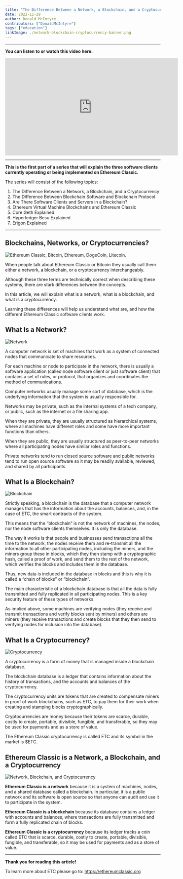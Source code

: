 ```yaml
---
title: "The Difference Between a Network, a Blockchain, and a Cryptocurrency"
date: 2022-11-29
author: Donald McIntyre
contributors: ["DonaldMcIntyre"]
tags: ["education"]
linkImage: ./network-blockchain-cryptocurrency-banner.png
---
```


---
**You can listen to or watch this video here:**

<iframe width="560" height="315" src="https://www.youtube.com/embed/6TQwkkbz4yA" title="YouTube video player" frameborder="0" allow="accelerometer; autoplay; clipboard-write; encrypted-media; gyroscope; picture-in-picture" allowfullscreen></iframe>

---

**This is the first part of a series that will explain the three software clients currently operating or being implemented on Ethereum Classic.** 

The series will consist of the following topics:

1. The Difference Between a Network, a Blockchain, and a Cryptocurrency 
2. The Difference Between Blockchain Software and Blockchain Protocol
3. Are There Software Clients and Servers in a Blockchain?
4. Ethereum Virtual Machine Blockchains and Ethereum Classic
5. Core Geth Explained
6. Hyperledger Besu Explained
7. Erigon Explained

---

## Blockchains, Networks, or Cryptocurrencies?

![Ethereum Classic, Bitcoin, Ethereum, DogeCoin, Litecoin.](./etc-btc-other-blockchains.png)

When people talk about Ethereum Classic or Bitcoin they usually call them either a network, a blockchain, or a cryptocurrency interchangeably.

Although these three terms are technically correct when describing these systems, there are stark differences between the concepts.

In this article, we will explain what is a network, what is a blockchain, and what is a cryptocurrency.

Learning these differences will help us understand what are, and how the different Ethereum Classic software clients work.

## What Is a Network?

![Network](./what-is-a-network.png)

A computer network is set of machines that work as a system of connected nodes that communicate to share resources.

For each machine or node to participate in the network, there is usually a software application (called node software client or just software client) that contains a set of rules, or protocol, that organizes and coordinates the method of communications.  

Computer networks usually manage some sort of database, which is the underlying information that the system is usually responsible for.

Networks may be private, such as the internal systems of a tech company, or public, such as the internet or a file sharing app.

When they are private, they are usually structured as hierarchical systems, where all machines have different roles and some have more important functions than others.

When they are public, they are usually structured as peer-to-peer networks where all participating nodes have similar roles and functions.

Private networks tend to run closed source software and public networks tend to run open source software so it may be readily available, reviewed, and shared by all participants.

## What Is a Blockchain?

![Blockchain](./what-is-a-blockchain.png)

Strictly speaking, a blockchain is the database that a computer network manages that has the information about the accounts, balances, and, in the case of ETC, the smart contracts of the system.

This means that the “blockchain” is not the network of machines, the nodes, nor the node software clients themselves. It is only the database.

The way it works is that people and businesses send transactions all the time to the network, the nodes receive them and re-transmit all the information to all other participating nodes, including the miners, and the miners group these in blocks, which they then stamp with a cryptographic hash, called a proof of work, and send them to the rest of the network, which verifies the blocks and includes them in the database.

Thus, new data is included in the database in blocks and this is why it is called a “chain of blocks” or “blockchain”.

The main characteristic of a blockchain database is that all the data is fully transmitted and fully replicated in all participating nodes. This is a key security feature of these types of networks.

As implied above, some machines are verifying nodes (they receive and transmit transactions and verify blocks sent by miners) and others are miners (they receive transactions and create blocks that they then send to verifying nodes for inclusion into the database).

## What Is a Cryptocurrency?

![Cryptocurrency](./what-is-a-cryptocurrency.png)

A cryptocurrency is a form of money that is managed inside a blockchain database.

The blockchain database is a ledger that contains information about the history of transactions, and the accounts and balances of the cryptocurrency.

The cryptocurrency units are tokens that are created to compensate miners in proof of work blockchains, such as ETC, to pay them for their work when creating and stamping blocks cryptographically.

Cryptocurrencies are money because their tokens are scarce, durable, costly to create, portable, divisible, fungible, and transferable, so they may be used for payments and as a store of value.

The Ethereum Classic cryptocurrency is called ETC and its symbol in the market is $ETC.

## Ethereum Classic is a Network, a Blockchain, and a Cryptocurrency

![Network, Blockchain, and Cryptocurrency](./network-blockchain-cryptocurrency-banner.png)

**Ethereum Classic is a network** because it is a system of machines, nodes, and a shared database called a blockchain. In particular, it is a public network and its software is open source so that anyone can audit and use it to participate in the system.

**Ethereum Classic is a blockchain** because its database contains a ledger with accounts and balances, where transactions are fully transmitted and form a fully replicated chain of blocks.

**Ethereum Classic is a cryptocurrency** because its ledger tracks a coin called ETC that is scarce, durable, costly to create, portable, divisible, fungible, and transferable, so it may be used for payments and as a store of value.

---

**Thank you for reading this article!**

To learn more about ETC please go to: https://ethereumclassic.org
